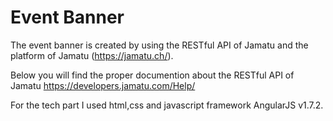 # Event Banner

The event banner is created by using the RESTful API of Jamatu and the platform of Jamatu (https://jamatu.ch/).

Below you will find the proper documention about the RESTful API of Jamatu
https://developers.jamatu.com/Help/

For the tech part I used html,css and javascript framework AngularJS v1.7.2.
